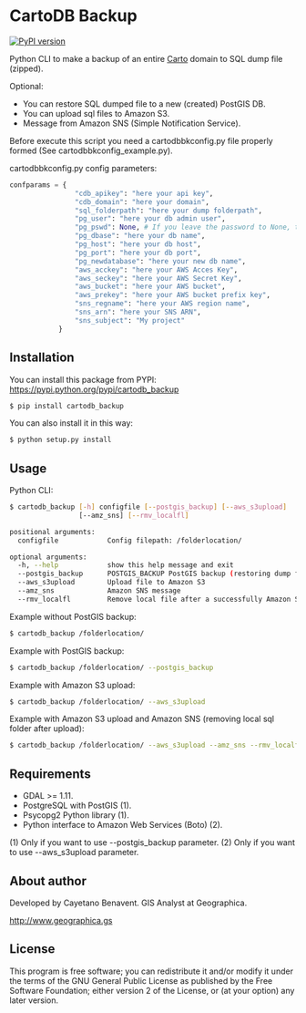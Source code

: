 # CartoDB Backup

[![PyPI version](https://badge.fury.io/py/cartodb_backup.svg)](https://badge.fury.io/py/cartodb_backup)

Python CLI to make a backup of an entire [Carto](https://carto.com/) domain to SQL dump file (zipped).

Optional:

- You can restore SQL dumped file to a new (created) PostGIS DB.
- You can upload sql files to Amazon S3.
- Message from Amazon SNS (Simple Notification Service).

Before execute this script you need a cartodbbkconfig.py file properly
formed (See cartodbbkconfig_example.py).

cartodbbkconfig.py config parameters:

```python
confparams = {
                "cdb_apikey": "here your api key",
                "cdb_domain": "here your domain",
                "sql_folderpath": "here your dump folderpath",
                "pg_user": "here your db admin user",
                "pg_pswd": None, # If you leave the password to None, the program will ask you in the command line interface
                "pg_dbase": "here your db name",
                "pg_host": "here your db host",
                "pg_port": "here your db port",
                "pg_newdatabase": "here your new db name",
                "aws_acckey": "here your AWS Acces Key",
                "aws_seckey": "here your AWS Secret Key",
                "aws_bucket": "here your AWS bucket",
                "aws_prekey": "here your AWS bucket prefix key",
                "sns_regname": "here your AWS region name",
                "sns_arn": "here your SNS ARN",
                "sns_subject": "My project"
            }
```
## Installation
You can install this package from PYPI:
https://pypi.python.org/pypi/cartodb_backup

```bash
$ pip install cartodb_backup
```

You can also install it in this way:
```bash
$ python setup.py install
```

## Usage
Python CLI:

```bash
$ cartodb_backup [-h] configfile [--postgis_backup] [--aws_s3upload]
                 [--amz_sns] [--rmv_localfl]

positional arguments:
  configfile            Config filepath: /folderlocation/

optional arguments:
  -h, --help            show this help message and exit
  --postgis_backup      POSTGIS_BACKUP PostGIS backup (restoring dump file created)
  --aws_s3upload        Upload file to Amazon S3
  --amz_sns             Amazon SNS message
  --rmv_localfl         Remove local file after a successfully Amazon S3 upload

```
Example without PostGIS backup:
```bash
$ cartodb_backup /folderlocation/

```
Example with PostGIS backup:
```bash
$ cartodb_backup /folderlocation/ --postgis_backup

```
Example with Amazon S3 upload:
```bash
$ cartodb_backup /folderlocation/ --aws_s3upload

```
Example with Amazon S3 upload and Amazon SNS (removing local sql folder after upload):
```bash
$ cartodb_backup /folderlocation/ --aws_s3upload --amz_sns --rmv_localfl

```

## Requirements
- GDAL >= 1.11.
- PostgreSQL with PostGIS (1).
- Psycopg2 Python library (1).
- Python interface to Amazon Web Services (Boto) (2).

(1) Only if you want to use --postgis_backup parameter.
(2) Only if you want to use --aws_s3upload parameter.

## About author
Developed by Cayetano Benavent.
GIS Analyst at Geographica.

http://www.geographica.gs


## License
This program is free software; you can redistribute it and/or modify
it under the terms of the GNU General Public License as published by
the Free Software Foundation; either version 2 of the License, or
(at your option) any later version.
